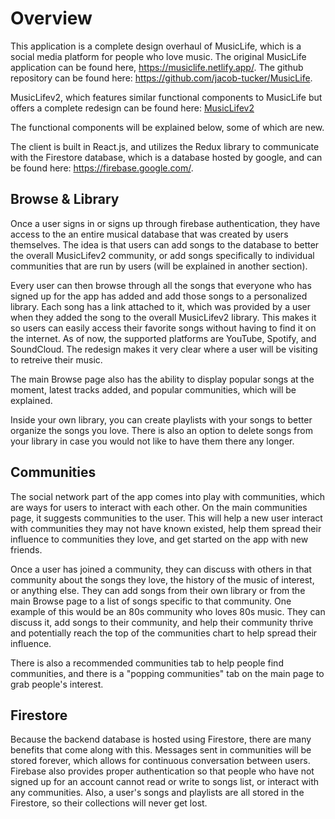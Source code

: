 # Overview

This application is a complete design overhaul of MusicLife, which is a social media platform for people who love music. The original MusicLife application can be found here, https://musiclife.netlify.app/. The github repository can be found here: https://github.com/jacob-tucker/MusicLife.

MusicLifev2, which features similar functional components to MusicLife but offers a complete redesign can be found here: <a href="https://musiclifev2.netlify.app/" target="_blank">MusicLifev2</a>

The functional components will be explained below, some of which are new.

The client is built in React.js, and utilizes the Redux library to communicate with the Firestore database, which is a database hosted by google, and can be found here: https://firebase.google.com/. 

## Browse & Library

Once a user signs in or signs up through firebase authentication, they have access to the an entire musical database that was created by users themselves. The idea is that users can add songs to the database to better the overall MusicLifev2 community, or add songs specifically to individual communities that are run by users (will be explained in another section). 

Every user can then browse through all the songs that everyone who has signed up for the app has added and add those songs to a personalized library. Each song has a link attached to it, which was provided by a user when they added the song to the overall MusicLifev2 library. This makes it so users can easily access their favorite songs without having to find it on the internet. As of now, the supported platforms are YouTube, Spotify, and SoundCloud. The redesign makes it very clear where a user will be visiting to retreive their music.

The main Browse page also has the ability to display popular songs at the moment, latest tracks added, and popular communities, which will be explained.

Inside your own library, you can create playlists with your songs to better organize the songs you love. There is also an option to delete songs from your library in case you would not like to have them there any longer.

## Communities
The social network part of the app comes into play with communities, which are ways for users to interact with each other. On the main communities page, it suggests communities to the user. This will help a new user interact with communities they may not have known existed, help them spread their influence to communities they love, and get started on the app with new friends.

Once a user has joined a community, they can discuss with others in that community about the songs they love, the history of the music of interest, or anything else. They can add songs from their own library or from the main Browse page to a list of songs specific to that community. One example of this would be an 80s community who loves 80s music. They can discuss it, add songs to their community, and help their community thrive and potentially reach the top of the communities chart to help spread their influence.

There is also a recommended communities tab to help people find communities, and there is a "popping communities" tab on the main page to grab people's interest.

## Firestore
Because the backend database is hosted using Firestore, there are many benefits that come along with this. Messages sent in communities will be stored forever, which allows for continuous conversation between users. Firebase also provides proper authentication so that people who have not signed up for an account cannot read or write to songs list, or interact with any communities. Also, a user's songs and playlists are all stored in the Firestore, so their collections will never get lost.
